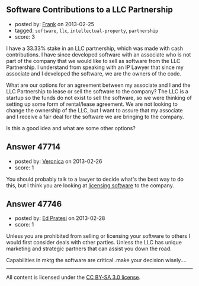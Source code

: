 ## Software Contributions to a LLC Partnership

- posted by: [Frank](https://stackexchange.com/users/-1/25196-frank) on 2013-02-25
- tagged: `software`, `llc`, `intellectual-property`, `partnership`
- score: 3

I have a 33.33% stake in an LLC partnership, which was made with cash contributions. I have since developed software with an associate who is not part of the company that we would like to sell as software from the LLC Partnership. I understand from speaking with an IP Lawyer that since my associate and I developed the software, we are the owners of the code.

What are our options for an agreement between my associate and I and the LLC Partnership to lease or sell the software to the company? The LLC is a startup so the funds do not exist to sell the software, so we were thinking of setting up some form of rental/lease agreement. We are not looking to change the ownership of the LLC, but I want to assure that my associate and I receive a fair deal for the software we are bringing to the company.

Is this a good idea and what are some other options?


## Answer 47714

- posted by: [Veronica](https://stackexchange.com/users/-1/13945-veronica) on 2013-02-26
- score: 1

<p>You should probably talk to a lawyer to decide what's the best way to do this, but I think you are looking at <a href="https://www.docracy.com/5207/software-licensing-agreement" rel="nofollow">licensing software</a> to the company.</p>



## Answer 47746

- posted by: [Ed Pratesi](https://stackexchange.com/users/-1/21482-ed-pratesi) on 2013-02-28
- score: 1

Unless you are prohibited from selling or licensing your software to others I would first consider deals with other parties. Unless the LLC has unique marketing and strategic partners that can assist you down the road.

Capabilities in mktg the software are critical..make your decision wisely....



---

All content is licensed under the [CC BY-SA 3.0 license](https://creativecommons.org/licenses/by-sa/3.0/).
